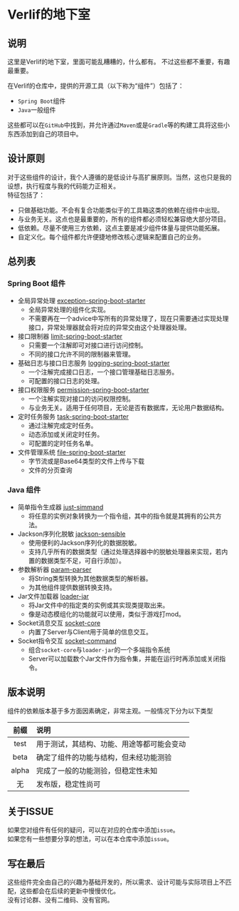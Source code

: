 # Verlif的地下室

## 说明

这里是Verlif的地下室，里面可能乱糟糟的，什么都有。 
不过这些都不重要，有趣最重要。

在Verlif的仓库中，提供的开源工具（以下称为“组件”）包括了：

* `Spring Boot`组件
* `Java`一般组件

这些都可以在`GitHub`中找到，并允许通过`Maven`或是`Gradle`等的构建工具将这些小东西添加到自己的项目中。

## 设计原则

对于这些组件的设计，我个人遵循的是低设计与高扩展原则。当然，这也只是我的设想，执行程度与我的代码能力正相关。  
特征包括了：

* 只做基础功能。不会有复合功能类似于的工具箱这类的依赖在组件中出现。
* 与业务无关。这点也是最重要的，所有的组件都必须轻松兼容绝大部分项目。
* 低依赖。尽量不使用三方依赖，这点主要是减少组件体量与提供功能拓展。
* 自定义化。每个组件都允许便捷地修改核心逻辑来配置自己的业务。

## 总列表

### Spring Boot 组件

* 全局异常处理 [exception-spring-boot-starter](https://github.com/Verlif/exception-spring-boot-starter)
  * 全局异常处理的组件化实现。
  * 不需要再在一个advice中写所有的异常处理了，现在只需要通过实现处理接口，异常处理器就会将对应的异常交由这个处理器处理。
* 接口限制器 [limit-spring-boot-starter](https://github.com/Verlif/imit-spring-boot-starter)
  * 只需要一个注解即可对接口进行访问控制。
  * 不同的接口允许不同的限制器来管理。
* 基础日志与接口日志服务 [logging-spring-boot-starter](https://github.com/Verlif/logging-spring-boot-starter)
  * 一个注解完成接口日志，一个接口管理基础日志服务。
  * 可配置的接口日志的处理。
* 接口权限服务 [permission-spring-boot-starter](https://github.com/Verlif/permission-spring-boot-starter)
  * 一个注解实现对接口的访问权限控制。
  * 与业务无关。适用于任何项目，无论是否有数据库，无论用户数据结构。
* 定时任务服务 [task-spring-boot-starter](https://github.com/Verlif/task-spring-boot-starter)
  * 通过注解完成定时任务。
  * 动态添加或关闭定时任务。
  * 可配置的定时任务名单。
* 文件管理系统 [file-spring-boot-starter](https://github.com/Verlif/file-spring-boot-starter)
  * 字节流或是Base64类型的文件上传与下载
  * 文件的分页查询

### Java 组件

* 简单指令生成器 [just-simmand](https://github.com/Verlif/just-simmand)
  * 将任意的实例对象转换为一个指令组，其中的指令就是其拥有的公共方法。
* Jackson序列化脱敏 [jackson-sensible](https://github.com/jackson-sensible)
  * 使用便利的Jackson序列化的数据脱敏。
  * 支持几乎所有的数据类型（通过处理选择器中的脱敏处理器来实现，若内置的数据类型不足，可自行添加）。
* 参数解析器 [param-parser](https://github.com/param-parser)
  * 将String类型转换为其他数据类型的解析器。
  * 为其他组件提供数据转换支持。
* Jar文件加载器 [loader-jar](https://github.com/loader-jar)
  * 将Jar文件中的指定类的实例或其实现类提取出来。
  * 像是动态模组化的功能就可以使用，类似于游戏打mod。
* Socket消息交互 [socket-core](https://github.com/socket-core)
  * 内置了Server与Client用于简单的信息交互。
* Socket指令交互 [socket-command](https://github.com/socket-command)
  * 组合`socket-core`与`loader-jar`的一个多端指令系统
  * Server可以加载数个Jar文件作为指令集，并能在运行时再添加或关闭指令。

## 版本说明

组件的依赖版本基于多方面因素确定，非常主观。一般情况下分为以下类型

|  前缀   | 说明                    |
|:-----:|:----------------------|
| test  | 用于测试，其结构、功能、用途等都可能会变动 |
| beta  | 确定了组件的功能与结构，但未经功能测验   |
| alpha | 完成了一般的功能测验，但稳定性未知     |
|   无   | 发布版，稳定性尚可             |

## 关于ISSUE

如果您对组件有任何的疑问，可以在对应的仓库中添加`issue`。  
如果您有一些想要分享的想法，可以在本仓库中添加`issue`。

## 写在最后

这些组件完全由自己的兴趣为基础开发的，所以需求、设计可能与实际项目上不匹配，这些都会在后续的更新中慢慢优化。  
没有讨论群、没有二维码、没有官网。